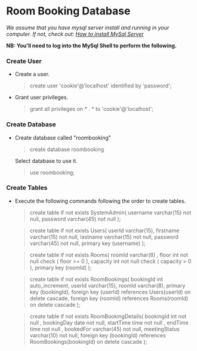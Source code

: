 # Room Booking Database
_We assume that you have mysql server install and running in your computer.
If not, check out: [How to install MySql Server](https://dev.mysql.com/doc/mysql-installation-excerpt/5.7/en/)_

**NB: You'll need to log into the MySql Shell to perform the following.**
### Create User
* Create a user.
    >create user 'cookie'@'localhost' identified by 'password';
  > 
* Grant user privileges.
    > grant all privileges on * . * to  'cookie'@'localhost';
### Create Database
* Create database called "roombooking"
    > create database roombooking
  
    Select database to use it.
    > use roombooking;
### Create Tables
* Execute the following commands following the order to create tables.
    >create table if not exists SystemAdmin(
        username varchar(15) not null,
        password varchar(45) not null
    );

    >create table if not exists Users(
        userId varchar(15),
        firstname varchar(15) not null,
        lastname varchar(15) not null,
        password varchar(45) not null,
        primary key (username)
    );

    >create table if not exists Rooms(
        roomId varchar(8) ,
        floor int not null check ( floor >= 0 ),
        capacity int not null check ( capacity > 0 ),
        primary key (roomId)
    );

    >create table if not exists RoomBookings(
       bookingId int auto_increment,
       userId varchar(15),
       roomId varchar(8),
       primary key (bookingId),
       foreign key (userId) references Users(userId) on delete cascade,
       foreign key (roomId) references Rooms(roomId) on delete cascade
    );

    >create table if not exists RoomBookingDetails(
       bookingId int not null ,
       bookingDay date not null,
       startTime time not null ,
       endTime time not null ,
       bookedFor varchar(45) not null,
       meetingStatus varchar(10) not null,
       foreign key (bookingId) references RoomBookings(bookingId) on delete cascade
    );
